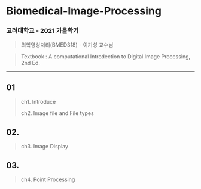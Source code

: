 # Biomedical-Image-Processing

### 고려대학교 - 2021 가을학기
> 의학영상처리(BMED318) - 이기성 교수님

> Textbook : A computational Introdection to Digital Image Processing, 2nd Ed.


---

## 01
> ch1. Introduce
> 
> ch2. Image file and File types


## 02. 
> ch3. Image Display


## 03. 
> ch4. Point Processing

